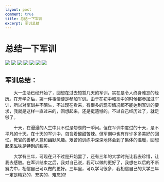 ```yaml
---
layout: post
comment: true
title: 总结一下军训
excerpt: 军训总结
---
```


<h1 class="title">总结一下军训</h1>

![](//storage.mizore.cn/images/FrtY2mm1oMnbxj7lFFGPhr2kEQyk.jpg?imageMogr2/auto-orient/strip/format/jpg/interlace/1/quality/85)
![](//storage.mizore.cn/images/FmF46gqoOJQ1OC2DiJTPBkyxTIar.jpg?imageMogr2/auto-orient/strip/format/jpg/interlace/1/quality/60)
![](//storage.mizore.cn/images/FlRwv3BtT96SMZNcPx_vSIU9Bl2r.jpg?imageMogr2/auto-orient/strip/format/jpg/interlace/1/quality/75)
![](//storage.mizore.cn/images/FpB_i2JUYadlA_7H4d9Dqm4kMjY6.jpg?imageMogr2/auto-orient/strip/format/jpg/interlace/1/quality/75)
![](//storage.mizore.cn/images/FhzfQS3xFyZdLpTc-gnSwRBkz6Tc.jpg?imageMogr2/auto-orient/strip/format/jpg/interlace/1/quality/70)
![](//storage.mizore.cn/images/Fs2jX3el_tc1GHMY_ShnhO-NPTYl.jpg?imageMogr2/auto-orient/strip/format/jpg/interlace/1/quality/65)
![](//storage.mizore.cn/images/FmHkwYdm4BIgQpaOO7Qo6B7gGcjY.jpg?imageMogr2/auto-orient/strip/format/jpg/interlace/1/quality/70)

## 军训总结：

　　大一生活已经开始了，回想在过去短暂几天的军训，实在是令人终身难忘的经历。在开学之后，第一件事情便是参加军训。由于在初中和高中的时候都参加过军训，所以对军训并不陌生，不过现在看来，有很多的现实情况都不能达到军训的要求，我就是这样一直过来的，回想起来，还是挺遗憾的。不过自己经历过了，就足够了。


　　十天，在漫漫的人生中只不过是匆匆的一瞬间。但在军训中度过的十天，是不平凡的十天。在十天的军训中，包含着酸甜苦辣。但军训中也有许许多多美好的回忆。教官的善解人意和幽默风趣。艰苦的训练中深深地体会到了集体的温暖，回想起来滋味是特别的甜美。


　　大学有三年，可现在只不过是开始罢了，还有三年的大学时光让我去珍惜，让我去感触。在军训结束之后，我对自己说，我可以做的更好了，我想在以后的不断努力中，相信自己可以做的更好。三年里，可以学习很多，我相信自己的大学三年一定是精彩的、充实的、难忘的!

